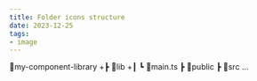 ```yaml
---
title: Folder icons structure
date: 2023-12-25
tags:
- image
---
```


 📂my-component-library
 +┣ 📂lib
 +┃ ┗ 📜main.ts
  ┣ 📂public
  ┣ 📂src
  …
